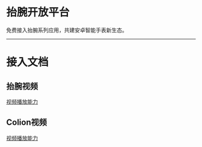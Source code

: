# 抬腕开放平台
免费接入抬腕系列应用，共建安卓智能手表新生态。

***

# 接入文档
## 抬腕视频
[视频播放能力](dev/media.md)
## Colion视频
[视频播放能力](dev/media.md)
